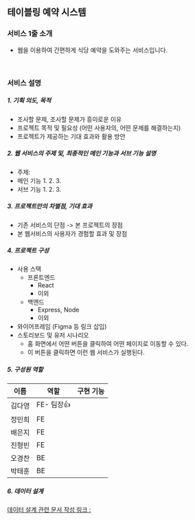 ## **테이블링 예약 시스템**

### **서비스 1줄 소개**

- 웹을 이용하여 간편하게 식당 예약을 도와주는 서비스입니다.

<br>

### **서비스 설명**

##### 1. 기획 의도, 목적

- 조사할 문제, 조사할 문제가 흥미로운 이유
- 프로젝트 목적 및 필요성 (어떤 사용자의, 어떤 문제를 해결하는지)
- 프로젝트가 제공하는 기대 효과와 활용 방안

##### 2. 웹 서비스의 주제 및, 최종적인 메인 기능과 서브 기능 설명

- 주제:
- 메인 기능
  1.
  2.
  3.
- 서브 기능
  1.
  2.
  3.

##### 3. 프로젝트만의 차별점, 기대 효과

- 기존 서비스의 단점 -> 본 프로젝트의 장점
- 본 웹서비스의 사용자가 경험할 효과 및 장점

##### 4. 프로젝트 구성

- 사용 스택
  - 프론트엔드
    - React
    - 이외
  - 백엔드
    - Express, Node
    - 이외
- 와이어프레임 (Figma 등 링크 삽입)
- 스토리보드 및 유저 시나리오
  - 홈 화면에서 어떤 버튼을 클릭하여 어떤 페이지로 이동할 수 있다.
  - 이 버튼을 클릭하면 이런 웹 서비스가 실행된다.

##### 5. 구성원 역할

| 이름   | 역할       | 구현 기능 |
| ------ | ---------- | --------- |
| 김다영 | FE- 팀장👍 |           |
| 정민희 | FE         |           |
| 배은지 | FE         |           |
| 진형빈 | FE         |           |
| 오경찬 | BE         |           |
| 박태훈 | BE         |           |

##### 6. 데이터 설계
[데이터 설계 관련 문서 작성 링크 :](https://docs.google.com/spreadsheets/d/18wSjjrUqZakAKz6wTBfXr6sPJwrnJSJTrbowwTkci1I/edit?usp=sharing)
